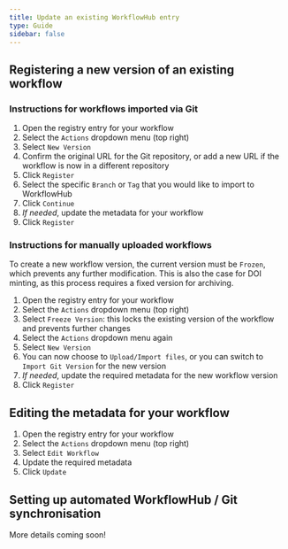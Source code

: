 ```yaml
---
title: Update an existing WorkflowHub entry
type: Guide
sidebar: false
---
```



## Registering a new version of an existing workflow

### Instructions for workflows imported via Git

1. Open the registry entry for your workflow
2. Select the `Actions` dropdown menu (top right)
3. Select `New Version`
4. Confirm the original URL for the Git repository, or add a new URL if the workflow is now in a different repository 
5. Click `Register`
6. Select the specific `Branch` or `Tag` that you would like to import to WorkflowHub 
7. Click `Continue`
8. *If needed*, update the metadata for your workflow
9. Click `Register`


### Instructions for manually uploaded workflows

To create a new workflow version, the current version must be `Frozen`, which prevents any further modification. This is also the case for DOI minting, as this process requires a fixed version for archiving.

1. Open the registry entry for your workflow 
2. Select the `Actions` dropdown menu (top right)
3. Select `Freeze Version`: this locks the existing version of the workflow and prevents further changes 
4. Select the `Actions` dropdown menu again 
5. Select `New Version`
6. You can now choose to `Upload/Import files`, or you can switch to `Import Git Version` for the new version
7. *If needed*, update the required metadata for the new workflow version
8. Click `Register`


## Editing the metadata for your workflow

1. Open the registry entry for your workflow 
2. Select the `Actions` dropdown menu (top right)
3. Select `Edit Workflow`
4. Update the required metadata 
5. Click `Update`


## Setting up automated WorkflowHub / Git synchronisation

More details coming soon!



